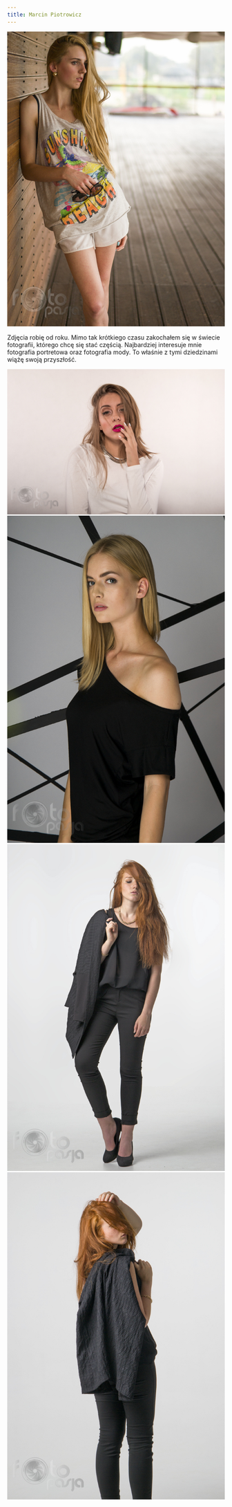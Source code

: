 ```yaml
---
title: Marcin Piotrowicz
---
```


![Marcin Piotrowicz ](assets/img/members/member-3/img1.jpg)

<p class="blurb">
Zdjęcia robię od roku. Mimo tak krótkiego czasu zakochałem się w świecie fotografii, którego chcę się stać częścią. Najbardziej interesuje mnie fotografia portretowa oraz fotografia mody. To właśnie z tymi dziedzinami wiążę swoją przyszłość. 
</p>

![Marcin Piotrowicz ](assets/img/members/member-3/img2.jpg)
![Marcin Piotrowicz ](assets/img/members/member-3/img3.jpg)
![Marcin Piotrowicz ](assets/img/members/member-3/img4.jpg)
![Marcin Piotrowicz ](assets/img/members/member-3/img5.jpg)